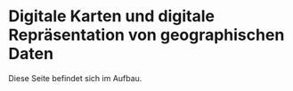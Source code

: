 # Digitale Karten und digitale Repräsentation von geographischen Daten
 
Diese Seite befindet sich im Aufbau.